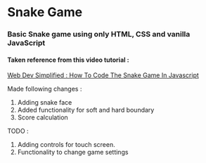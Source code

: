 # Snake Game

### Basic Snake game using only HTML, CSS and vanilla JavaScript 

#### Taken reference from this video tutorial :
[Web Dev Simplified : How To Code The Snake Game In Javascript](https://www.youtube.com/watch?v=QTcIXok9wNY)


Made following changes :
1. Adding snake face
2. Added functionality for soft and hard boundary
3. Score calculation

TODO : 
1. Adding controls for touch screen.
2. Functionality to change game settings
